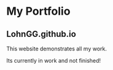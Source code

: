 # My Portfolio
## LohnGG.github.io

This website demonstrates all my work. 

Its currently in work and not finished!
